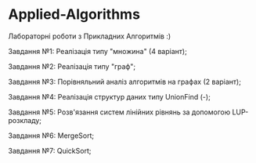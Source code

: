 # Applied-Algorithms
Лабораторні роботи з Прикладних Алгоритмів :)

Завдання №1: Реалізація типу "множина" (4 варіант);

Завдання №2: Реалізація типу "граф";

Завдання №3: Порівняльний аналіз алгоритмів на графах (2 варіант);

Завдання №4: Реалізація структур даних типу UnionFind (-);

Завдання №5: Розв'язання систем лінійних рівнянь за допомогою LUP-розкладу;

Завдання №6: MergeSort;

Завдання №7: QuickSort;
